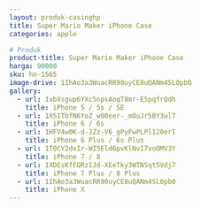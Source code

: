 ```yaml
---
layout: produk-casinghp
title: Super Mario Maker iPhone Case
categories: apple

# Produk
product-title: Super Mario Maker iPhone Case
harga: 90000
sku: hn-1565
image-drive: 1IhAo3a3WuacRR90uyCE8uQANm4SL0pb0
gallery:
  - url: 1vbXsgup6YXc5npsAoqT8mr-E5pqfrQdh
    title: iPhone 5 / 5s / SE
  - url: 1XSITbfN6YoZ_w00eer-_mOuJr5BY3wlT
    title: iPhone 6 / 6s
  - url: 1HFV4w0K-d-JZz-V6_gPyFwPLPl120erI
    title: iPhone 6 Plus / 6s Plus
  - url: 1T0CY2dxIr-WI5Eld6pvKlNvI7xoOMV3Y
    title: iPhone 7 / 8
  - url: 1XDEsKfFQRzIJd-XEeTky3WTNSqt5Vdj7
    title: iPhone 7 Plus / 8 Plus
  - url: 1IhAo3a3WuacRR90uyCE8uQANm4SL0pb0
    title: iPhone X
---
```

